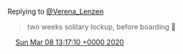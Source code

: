 Replying to [@Verena\_Lenzen](https://twitter.com/Verena_Lenzen/status/1236618971434147842)

> two weeks solitary lockup, before boarding 🤪

<img src="../../media/tweet.ico" width="12" /> [Sun Mar 08 13:17:10 +0000 2020](https://twitter.com/DromerDenker/status/1236642113665880065)